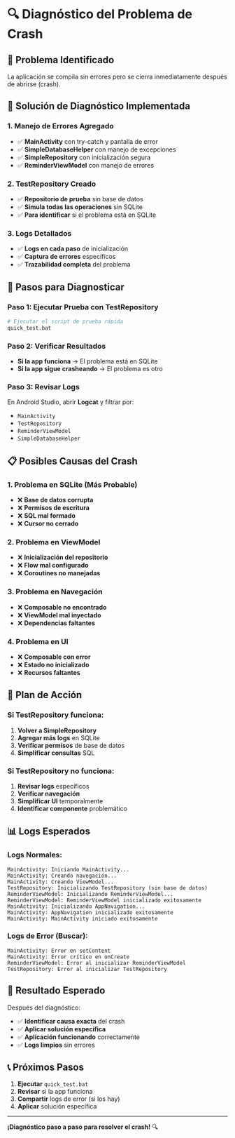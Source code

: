 # 🔍 Diagnóstico del Problema de Crash

## 🚨 Problema Identificado

La aplicación se compila sin errores pero se cierra inmediatamente después de abrirse (crash).

## 🔧 Solución de Diagnóstico Implementada

### 1. **Manejo de Errores Agregado**
- ✅ **MainActivity** con try-catch y pantalla de error
- ✅ **SimpleDatabaseHelper** con manejo de excepciones
- ✅ **SimpleRepository** con inicialización segura
- ✅ **ReminderViewModel** con manejo de errores

### 2. **TestRepository Creado**
- ✅ **Repositorio de prueba** sin base de datos
- ✅ **Simula todas las operaciones** sin SQLite
- ✅ **Para identificar** si el problema está en SQLite

### 3. **Logs Detallados**
- ✅ **Logs en cada paso** de inicialización
- ✅ **Captura de errores** específicos
- ✅ **Trazabilidad completa** del problema

## 🎯 Pasos para Diagnosticar

### **Paso 1: Ejecutar Prueba con TestRepository**
```bash
# Ejecutar el script de prueba rápida
quick_test.bat
```

### **Paso 2: Verificar Resultados**
- **Si la app funciona** → El problema está en SQLite
- **Si la app sigue crasheando** → El problema es otro

### **Paso 3: Revisar Logs**
En Android Studio, abrir **Logcat** y filtrar por:
- `MainActivity`
- `TestRepository`
- `ReminderViewModel`
- `SimpleDatabaseHelper`

## 📋 Posibles Causas del Crash

### **1. Problema en SQLite (Más Probable)**
- ❌ **Base de datos corrupta**
- ❌ **Permisos de escritura**
- ❌ **SQL mal formado**
- ❌ **Cursor no cerrado**

### **2. Problema en ViewModel**
- ❌ **Inicialización del repositorio**
- ❌ **Flow mal configurado**
- ❌ **Coroutines no manejadas**

### **3. Problema en Navegación**
- ❌ **Composable no encontrado**
- ❌ **ViewModel mal inyectado**
- ❌ **Dependencias faltantes**

### **4. Problema en UI**
- ❌ **Composable con error**
- ❌ **Estado no inicializado**
- ❌ **Recursos faltantes**

## 🔄 Plan de Acción

### **Si TestRepository funciona:**
1. **Volver a SimpleRepository**
2. **Agregar más logs** en SQLite
3. **Verificar permisos** de base de datos
4. **Simplificar consultas** SQL

### **Si TestRepository no funciona:**
1. **Revisar logs** específicos
2. **Verificar navegación**
3. **Simplificar UI** temporalmente
4. **Identificar componente** problemático

## 📊 Logs Esperados

### **Logs Normales:**
```
MainActivity: Iniciando MainActivity...
MainActivity: Creando navegación...
MainActivity: Creando ViewModel...
TestRepository: Inicializando TestRepository (sin base de datos)
ReminderViewModel: Inicializando ReminderViewModel...
ReminderViewModel: ReminderViewModel inicializado exitosamente
MainActivity: Inicializando AppNavigation...
MainActivity: AppNavigation inicializado exitosamente
MainActivity: MainActivity iniciado exitosamente
```

### **Logs de Error (Buscar):**
```
MainActivity: Error en setContent
MainActivity: Error crítico en onCreate
ReminderViewModel: Error al inicializar ReminderViewModel
TestRepository: Error al inicializar TestRepository
```

## 🎉 Resultado Esperado

Después del diagnóstico:
- ✅ **Identificar causa exacta** del crash
- ✅ **Aplicar solución específica**
- ✅ **Aplicación funcionando** correctamente
- ✅ **Logs limpios** sin errores

## 📞 Próximos Pasos

1. **Ejecutar** `quick_test.bat`
2. **Revisar** si la app funciona
3. **Compartir** logs de error (si los hay)
4. **Aplicar** solución específica

---

**¡Diagnóstico paso a paso para resolver el crash!** 🔍 